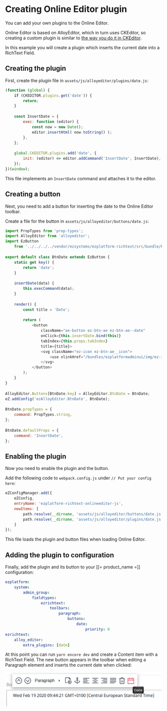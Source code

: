# Creating Online Editor plugin

You can add your own plugins to the Online Editor.

Online Editor is based on AlloyEditor, which in turn uses CKEditor,
so creating a custom plugin is similar to [the way you do it in CKEditor](https://ckeditor.com/docs/ckeditor4/latest/guide/plugin_sdk_sample.html).

In this example you will create a plugin which inserts the current date into a RichText Field.

## Creating the plugin

First, create the plugin file in `assets/js/alloyeditor/plugins/date.js`:

``` js
(function (global) {
    if (CKEDITOR.plugins.get('date')) {
        return;
    }

    const InsertDate = {
        exec: function (editor) {
            const now = new Date();
            editor.insertHtml( now.toString() );
        },
    };
    
    global.CKEDITOR.plugins.add('date', {
        init: (editor) => editor.addCommand('InsertDate', InsertDate),
    });
})(window);
```

This file implements an `InsertDate` command and attaches it to the editor.

## Creating a button

Next, you need to add a button for inserting the date to the Online Editor toolbar.

Create a file for the button in `assets/js/alloyeditor/buttons/date.js`:

``` js
import PropTypes from 'prop-types';
import AlloyEditor from 'alloyeditor';
import EzButton
    from '../../../../vendor/ezsystems/ezplatform-richtext/src/bundle/Resources/public/js/OnlineEditor/buttons/base/ez-button.js';

export default class BtnDate extends EzButton {
    static get key() {
        return 'date';
    }

    insertDate(data) {
        this.execCommand(data);
    }

    render() {
        const title = 'Date';

        return (
            <button
                className="ae-button ez-btn-ae ez-btn-ae--date"
                onClick={this.insertDate.bind(this)}
                tabIndex={this.props.tabIndex}
                title={title}>
                <svg className="ez-icon ez-btn-ae__icon">
                    <use xlinkHref="/bundles/ezplatformadminui/img/ez-icons.svg#date" />
                </svg>
            </button>
        );
    }
}

AlloyEditor.Buttons[BtnDate.key] = AlloyEditor.BtnDate = BtnDate;
eZ.addConfig('ezAlloyEditor.BtnDate', BtnDate);

BtnDate.propTypes = {
    command: PropTypes.string,
};

BtnDate.defaultProps = {
    command: 'InsertDate',
};
```

## Enabling the plugin

Now you need to enable the plugin and the button.

Add the following code to `webpack.config.js` under `// Put your config here`:

``` js
eZConfigManager.add({
    eZConfig,
    entryName: 'ezplatform-richtext-onlineeditor-js',
    newItems: [
        path.resolve(__dirname, 'assets/js/alloyeditor/buttons/date.js'),
        path.resolve(__dirname, 'assets/js/alloyeditor/plugins/date.js'),
    ]
});
```

This file loads the plugin and button files when loading Online Editor.

## Adding the plugin to configuration

Finally, add the plugin and its button to your [[= product_name =]] configuration:

``` yaml
ezplatform:
    system:
        admin_group:
            fieldtypes:
                ezrichtext:
                    toolbars:
                        paragraph:
                            buttons:
                                date:
                                    priority: 0
ezrichtext:
    alloy_editor:
        extra_plugins: [date]
```

At this point you can run `yarn encore dev` and create a Content item with a RichText Field.
The new button appears in the toolbar when editing a Paragraph element and inserts the current date when clicked:

![Custom plugin inserting the current date into RichText](img/oe_custom_plugin.png)
